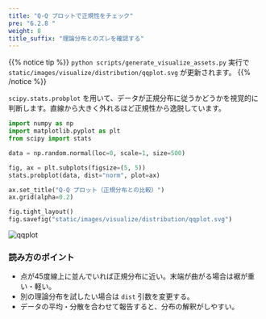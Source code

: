 ```yaml
---
title: "Q-Q プロットで正規性をチェック"
pre: "6.2.8 "
weight: 8
title_suffix: "理論分布とのズレを確認する"
---
```


{{% notice tip %}}
`python scripts/generate_visualize_assets.py` 実行で
`static/images/visualize/distribution/qqplot.svg` が更新されます。
{{% /notice %}}

`scipy.stats.probplot` を用いて、データが正規分布に従うかどうかを視覚的に判断します。直線から大きく外れるほど正規性から逸脱しています。

```python
import numpy as np
import matplotlib.pyplot as plt
from scipy import stats

data = np.random.normal(loc=0, scale=1, size=500)

fig, ax = plt.subplots(figsize=(5, 5))
stats.probplot(data, dist="norm", plot=ax)

ax.set_title("Q-Q プロット（正規分布との比較）")
ax.grid(alpha=0.2)

fig.tight_layout()
fig.savefig("static/images/visualize/distribution/qqplot.svg")
```

![qqplot](/images/visualize/distribution/qqplot.svg)

### 読み方のポイント

- 点が45度線上に並んでいれば正規分布に近い。末端が曲がる場合は裾が重い・軽い。
- 別の理論分布を試したい場合は `dist` 引数を変更する。
- データの平均・分散を合わせて報告すると、分布の解釈がしやすい。
